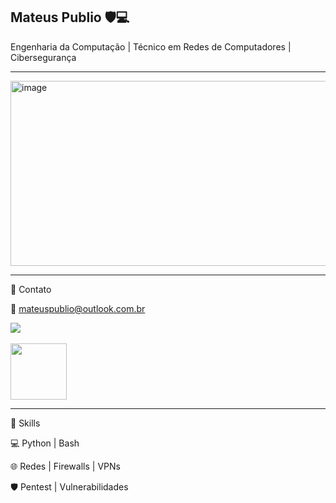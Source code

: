 ## Mateus Publio 🛡️💻
Engenharia da Computação | Técnico em Redes de Computadores | Cibersegurança
<br>
___

<a href="https://www.linkedin.com/in/mateuspublio/"/><img width="915" height="296" alt="image" src="https://github.com/user-attachments/assets/cffab238-38d8-45ec-a2b9-e022b33db85b" /></a>



___ 

🔹 Contato

📧 mateuspublio@outlook.com.br

<a href="https://www.linkedin.com/in/mateuspublio/"/><img src="https://img.shields.io/badge/-LinkedIn-0072b1?&style=for-the-badge&logo=linkedin&logoColor=white" /></a>
<br>
<br>
<a href="https://tryhackme.com/p/PubSec"><img width=90 src="https://assets.tryhackme.com/img/logo/tryhackme_logo_full.svg"/></a>
___
🔹 Skills

💻 Python | Bash 

🌐 Redes | Firewalls | VPNs 

🛡️ Pentest | Vulnerabilidades
